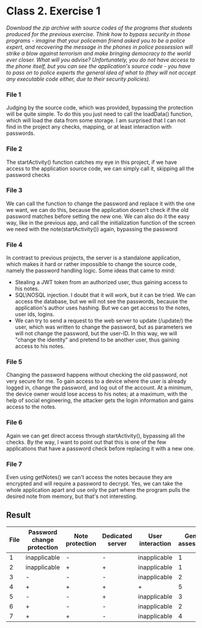 # Class 2. Exercise 1

_Download the zip archive with source codes of the programs that students produced for the previous exercise. Think how to bypass security in those programs - imagine that your policeman friend asked you to be a police expert, and recovering the message in the phones in police possession will strike a blow against terrorism and make bringing democracy to the world ever closer. What will you advise? Unfortunately, you do not have access to the phone itself, but you can see the application's source code - you have to pass on to police experts the general idea of what to (they will not accept any executable code either, due to their security policies)._

### File 1

Judging by the source code, which was provided, bypassing the protection will be quite simple. To do this you just need to call the loadData() function, which will load the data from some storage. I am surprised that I can not find in the project any checks, mapping, or at least interaction with passwords.

### File 2

The startActivity() function catches my eye in this project, if we have access to the application source code, we can simply call it, skipping all the password checks

### File 3

We can call the function to change the password and replace it with the one we want, we can do this, because the application doesn't check if the old password matches before setting the new one.
We can also do it the easy way, like in the previous app, and call the initialization function of the screen we need with the note(startActivity()) again, bypassing the password

### File 4

In contrast to previous projects, the server is a standalone application, which makes it hard or rather impossible to change the source code, namely the password handling logic.
Some ideas that came to mind:

- Stealing a JWT token from an authorized user, thus gaining access to his notes.
- SQL\NOSQL injection. I doubt that it will work, but it can be tried. We can access the database, but we will not see the passwords, because the application's author uses hashing. But we can get access to the notes, user ids, logins.
- We can try to send a request to the web server to update (/update/) the user, which was written to change the password, but as parameters we will not change the password, but the user-ID. In this way, we will "change the identity" and pretend to be another user, thus gaining access to his notes.

### File 5

Changing the password happens without checking the old password, not very secure for me. To gain access to a device where the user is already logged in, change the password, and log out of the account. At a minimum, the device owner would lose access to his notes; at a maximum, with the help of social engineering, the attacker gets the login information and gains access to the notes.

### File 6

Again we can get direct access through startActivity(), bypassing all the checks. By the way, I want to point out that this is one of the few applications that have a password check before replacing it with a new one.

### File 7

Even using getNotes() we can't access the notes because they are encrypted and will require a password to decrypt. Yes, we can take the whole application apart and use only the part where the program pulls the desired note from memory, but that's not interesting.

## Result

| File | Password change protection | Note protection | Dedicated server | User interaction | General assessment |
| ---- | -------------------------- | --------------- | ---------------- | ---------------- | ------------------ |
| 1    | inapplicable               | -               | -                | inapplicable     | 1                  |
| 2    | inapplicable               | +               | +                | inapplicable     | 1                  |
| 3    | -                          | -               | -                | inapplicable     | 2                  |
| 4    | +                          | +               | +                | +                | 5                  |
| 5    | -                          | -               | +                | inapplicable     | 3                  |
| 6    | +                          | -               | -                | inapplicable     | 2                  |
| 7    | +                          | +               | -                | inapplicable     | 4                  |
